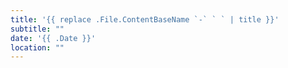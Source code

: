 ```yaml
---
title: '{{ replace .File.ContentBaseName `-` ` ` | title }}'
subtitle: ""
date: '{{ .Date }}'
location: ""
---
```

          